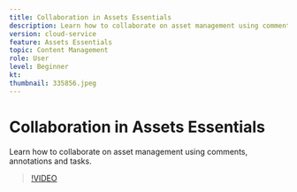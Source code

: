 ```yaml
---
title: Collaboration in Assets Essentials	
description: Learn how to collaborate on asset management using comments, annotations and tasks.
version: cloud-service
feature: Assets Essentials
topic: Content Management
role: User
level: Beginner
kt:
thumbnail: 335856.jpeg
---
```


# Collaboration in Assets Essentials

Learn how to collaborate on asset management using comments, annotations and tasks.

>[!VIDEO](https://video.tv.adobe.com/v/335856/?quality=12&learn=on)
